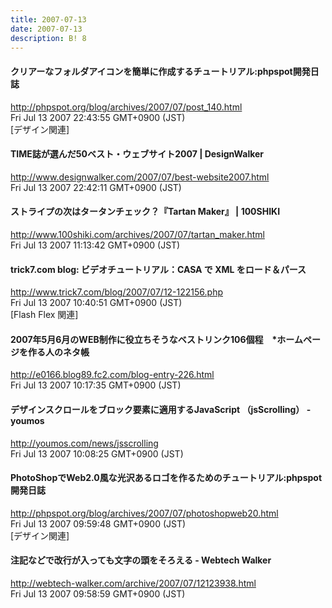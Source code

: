 ```yaml
---
title: 2007-07-13
date: 2007-07-13
description: B! 8
---
```


#### クリアーなフォルダアイコンを簡単に作成するチュートリアル:phpspot開発日誌
http://phpspot.org/blog/archives/2007/07/post_140.html<br>
Fri Jul 13 2007 22:43:55 GMT+0900 (JST)<br>
[デザイン関連]


#### TIME誌が選んだ50ベスト・ウェブサイト2007 | DesignWalker
http://www.designwalker.com/2007/07/best-website2007.html<br>
Fri Jul 13 2007 22:42:11 GMT+0900 (JST)<br>


#### ストライプの次はタータンチェック？『Tartan Maker』 | 100SHIKI
http://www.100shiki.com/archives/2007/07/tartan_maker.html<br>
Fri Jul 13 2007 11:13:42 GMT+0900 (JST)<br>


#### trick7.com blog: ビデオチュートリアル：CASA で XML をロード＆パース
http://www.trick7.com/blog/2007/07/12-122156.php<br>
Fri Jul 13 2007 10:40:51 GMT+0900 (JST)<br>
[Flash Flex 関連]


#### 2007年5月6月のWEB制作に役立ちそうなベストリンク106個程　*ホームページを作る人のネタ帳
http://e0166.blog89.fc2.com/blog-entry-226.html<br>
Fri Jul 13 2007 10:17:35 GMT+0900 (JST)<br>


#### デザインスクロールをブロック要素に適用するJavaScript （jsScrolling） - youmos
http://youmos.com/news/jsscrolling<br>
Fri Jul 13 2007 10:08:25 GMT+0900 (JST)<br>


#### PhotoShopでWeb2.0風な光沢あるロゴを作るためのチュートリアル:phpspot開発日誌
http://phpspot.org/blog/archives/2007/07/photoshopweb20.html<br>
Fri Jul 13 2007 09:59:48 GMT+0900 (JST)<br>
[デザイン関連]


#### 注記などで改行が入っても文字の頭をそろえる - Webtech Walker
http://webtech-walker.com/archive/2007/07/12123938.html<br>
Fri Jul 13 2007 09:58:59 GMT+0900 (JST)<br>


